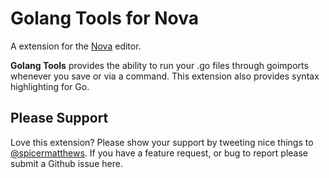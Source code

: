 # Golang Tools for Nova

A extension for the [Nova](https://nova.app) editor.

**Golang Tools** provides the ability to run your .go files through goimports whenever you save or via a command. This extension also provides syntax highlighting for Go.

## Please Support

Love this extension? Please show your support by tweeting nice things to [@spicermatthews](https://twitter.com/spicermatthews). If you have a feature request, or bug to report please submit a Github issue here.
